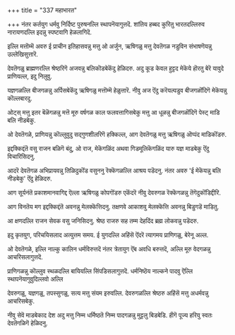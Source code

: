 +++
title = "337 महाभारत"

+++
नंतर कर्तयुग धर्मवु निर्दिष्ट पुरुषनल्लि स्थापनॆयागुत्तदॆ. शांतिय हब्बद कुरितु भारतदल्लिरुव नारायणदल्लि इदन्नु स्पष्टवागि हेळलागिदॆ.

इल्लि मत्तॊम्मॆ अवरु ई प्राचीन इतिहासवन्नु मत्तु ओ अर्जुन, ऋषिगळु मत्तु देवतॆगळ नडुविन संभाषणॆयन्नु उल्लेखिसुत्तारॆ.

देवतॆगळु ब्राह्मणरल्लि श्रेष्ठरिगॆ अजवन्नु बलिकॊडबेकॆंदु हेळिदरु. अदु कूड केवल हुट्टद मेकॆये हॊरतु बेरॆ यावुदे प्राणियल्ल, इदु निलुवु.

यज्ञगळल्लि बीजगळन्नु अर्पिसबेकॆंदु ऋषिगळु मत्तॊम्मॆ हेळुत्तारॆ. नीवु अज ऎंदु करॆयल्पडुव बीजगळॊंदिगॆ मेकॆयन्नु कॊल्लबारदु.

ओट्स् मत्तु इतर बॆळॆगळन्नु मत्तॆ मूरु वर्षगळ काल फलवत्तागिसबेकु मत्तु आ धूळन्नु बीजगळॊंदिगॆ पेस्ट् माडि बलि नीडबेकु.

ओ देवतॆगळे, प्राणियन्नु कॊल्लुवुदु सद्गुणशीलरिगॆ हक्किल्ल, आग देवतॆगळु मत्तु ऋषिगळु ऒप्पंद माडिकॊंडरु.

इद्दक्किद्दंतॆ वसु राजन बळिगॆ बंदु, ओ राज, मेकॆगळिंद अथवा गिडमूलिकॆगळिंद यारु यज्ञ माडबेकु ऎंदु विचारिसिदनु.

आदरॆ देवतॆगळ अभिप्रायवन्नु तिळिदुकॊंड वसुननु रॆक्कॆगळल्लि आश्रय पडॆदनु. नंतर अवरु 'ई मेकॆयन्नु बलि नीडबेकु' ऎंदु हेळिदरु.

आग सूर्यनंतॆ प्रकाशमानवागिद्द ऎल्ला ऋषिगळु कोपगॊंडरु एकॆंदरॆ नीवु देवरुगळ रॆक्कॆगळन्नु तॆगॆदुकॊंडिद्दीरि.

आग विनतॆय मग इद्दक्किद्दंतॆ अवनन्नु मेलक्कॆत्तिदनु. तक्षणवे आकाशवु मेलक्कॆत्ति अवनन्नु बिडुगडॆ माडितु.

आ क्षणदल्लि राजन सेवक वसु जनिसिदनु. श्रेष्ठ राजरु सह तम्म देहदिंद ब्रह्म लोकवन्नु पडॆदरु.

इदु कृतयुग, परिचयिसलाद अत्युत्तम समय. ई युगदल्लि अहिंसॆ ऎंदरॆ त्यागमय प्राणिगळु, बेरेनू अल्ल.

ओ देवतॆगळे, इल्लि नाल्कु कालिन धर्मविरुत्तदॆ नंतर त्रेतायुग ऎंब अवधि बरुत्तदॆ, अल्लि मूरु वेदगळन्नु आचरिसलागुत्तदॆ.

प्राणिगळन्नु कॊल्लुव स्थळदल्लि बायियल्लि सिंपडिसलागुत्तदॆ. धर्मनिष्ठॆय नाल्कने पादवु ऎल्लि स्थापनॆयागुवुदिल्लवो अल्लि

देवरुगळु, यज्ञगळु, तपस्सुगळु, सत्य मत्तु संयम इरुवल्लि. देवरुगळल्लि श्रेष्ठरु अहिंसॆ मत्तु अधर्मवन्नु आचरिसबेकु.

नीवु सेवॆ माडबेकाद देश अदु मत्तु निम्म धर्मिष्ठतॆ निम्म पादगळन्नु मुट्टलु बिडबेडि. हीगॆ पूज्य हरियु स्वतः देवतॆगळिगॆ हेळिदनु.

